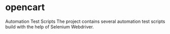 # opencart
Automation Test Scripts
The project contains several automation test scripts build with the help of Selenium Webdriver.

